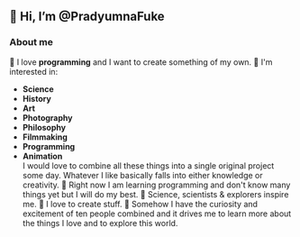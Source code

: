 ## 👋 Hi, I’m @PradyumnaFuke

### About me
🧭 I love **programming** and I want to create something of my own.
🧠 I'm interested in:
- **Science**
- **History**
- **Art**
- **Photography**
- **Philosophy**
- **Filmmaking**
- **Programming**
- **Animation**<br>
I would love to  combine all these things into a single original project some day.
Whatever I like basically falls into either  knowledge or creativity.
👾 Right now I am learning programming and don't know many things yet but I will do my best.
🚀 Science, scientists & explorers inspire me.
🤖 I love to create stuff.
🧭 Somehow I have the curiosity and excitement of ten people combined and it drives me to learn more about the things I love and to explore this world.
<!---
PradyumnaFuke/PradyumnaFuke is a ✨ special ✨ repository because its `README.md` (this file) appears on your GitHub profile.
You can click the Preview link to take a look at your changes.
--->
